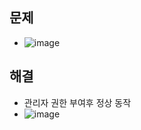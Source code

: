 ## 문제
- ![image](https://user-images.githubusercontent.com/61215550/180360586-4fc50a5c-f3a1-495c-9a5f-1fcc2333e622.png)

## 해결
- 관리자 권한 부여후 정상 동작
- ![image](https://user-images.githubusercontent.com/61215550/180360619-0ba3faf3-2c00-4d25-9e24-d7d4c6e4d7eb.png)
